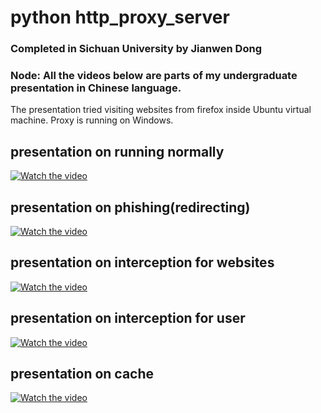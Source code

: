 # python http_proxy_server
### Completed in Sichuan University by Jianwen Dong
### **Node: All the videos below are parts of my undergraduate presentation in Chinese language.**
The presentation tried visiting websites from firefox inside Ubuntu virtual machine. Proxy is running on Windows.

## presentation on running normally
[![Watch the video](https://img.youtube.com/vi/7TdnlQGqqAk/maxresdefault.jpg)](https://youtu.be/7TdnlQGqqAk)

## presentation on phishing(redirecting)
[![Watch the video](https://img.youtube.com/vi/C-356qE6QQs/maxresdefault.jpg)](https://youtu.be/C-356qE6QQs)

## presentation on interception for websites
[![Watch the video](https://img.youtube.com/vi/-yaPbMWCjeQ/maxresdefault.jpg)](https://youtu.be/-yaPbMWCjeQ)

## presentation on interception for user
[![Watch the video](https://img.youtube.com/vi/J1jOfcYXbyg/maxresdefault.jpg)](https://youtu.be/J1jOfcYXbyg)

## presentation on cache
[![Watch the video](https://img.youtube.com/vi/atEFdKgRyF4/maxresdefault.jpg)](https://youtu.be/atEFdKgRyF4)




